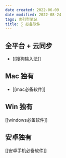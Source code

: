 ```yaml
---
date created: 2022-06-09
date modified: 2022-08-24
tags: 索引型笔记
title: ∑ 必备软件
---
```


## 全平台 + 云同步

- [[搜狗输入法]]

## Mac 独有

- [[mac必备软件]]

## Win 独有

[[windows必备软件]]

## 安卓独有

[[安卓手机必备软件]]
